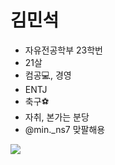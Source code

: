 # 김민석 

- 자유전공학부 23학번 
- 21살
- 컴공💻, 경영
- ENTJ
- 축구⚽️
- 자취, 본가는 분당 
- @min._ns7 맞팔해용


<img src="./img/KakaoTalk_Photo_2024-03-09-16-54-01.jpeg" />




